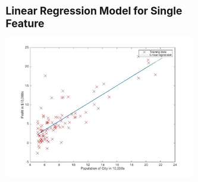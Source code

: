 # Linear Regression Model for Single Feature

![alt_text](https://github.com/TDP4you/Machine_Learning_Matlab/blob/master/Linear%20Regression%20Single%20Feature/Linear%20Fit%20Figure.jpg)
